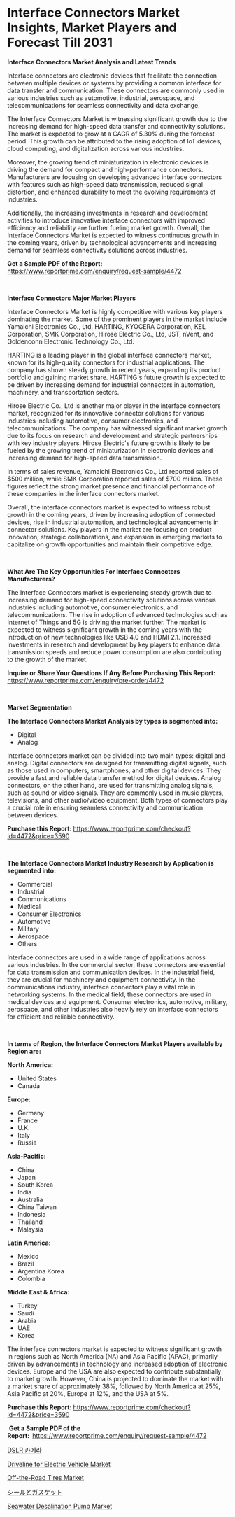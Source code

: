 <p><h1>Interface Connectors Market Insights, Market Players and Forecast Till 2031</h1></p><p><strong>Interface Connectors Market Analysis and Latest Trends</strong></p>
<p><p>Interface connectors are electronic devices that facilitate the connection between multiple devices or systems by providing a common interface for data transfer and communication. These connectors are commonly used in various industries such as automotive, industrial, aerospace, and telecommunications for seamless connectivity and data exchange.</p><p>The Interface Connectors Market is witnessing significant growth due to the increasing demand for high-speed data transfer and connectivity solutions. The market is expected to grow at a CAGR of 5.30% during the forecast period. This growth can be attributed to the rising adoption of IoT devices, cloud computing, and digitalization across various industries.</p><p>Moreover, the growing trend of miniaturization in electronic devices is driving the demand for compact and high-performance connectors. Manufacturers are focusing on developing advanced interface connectors with features such as high-speed data transmission, reduced signal distortion, and enhanced durability to meet the evolving requirements of industries.</p><p>Additionally, the increasing investments in research and development activities to introduce innovative interface connectors with improved efficiency and reliability are further fueling market growth. Overall, the Interface Connectors Market is expected to witness continuous growth in the coming years, driven by technological advancements and increasing demand for seamless connectivity solutions across industries.</p></p>
<p><strong>Get a Sample PDF of the Report:&nbsp;</strong> <a href="https://www.reportprime.com/enquiry/request-sample/4472">https://www.reportprime.com/enquiry/request-sample/4472</a></p>
<p>&nbsp;</p>
<p><strong>Interface Connectors Major Market Players</strong></p>
<p><p>Interface Connectors Market is highly competitive with various key players dominating the market. Some of the prominent players in the market include Yamaichi Electronics Co., Ltd, HARTING, KYOCERA Corporation, KEL Corporation, SMK Corporation, Hirose Electric Co., Ltd, JST, nVent, and Goldenconn Electronic Technology Co., Ltd.</p><p>HARTING is a leading player in the global interface connectors market, known for its high-quality connectors for industrial applications. The company has shown steady growth in recent years, expanding its product portfolio and gaining market share. HARTING's future growth is expected to be driven by increasing demand for industrial connectors in automation, machinery, and transportation sectors.</p><p>Hirose Electric Co., Ltd is another major player in the interface connectors market, recognized for its innovative connector solutions for various industries including automotive, consumer electronics, and telecommunications. The company has witnessed significant market growth due to its focus on research and development and strategic partnerships with key industry players. Hirose Electric's future growth is likely to be fueled by the growing trend of miniaturization in electronic devices and increasing demand for high-speed data transmission.</p><p>In terms of sales revenue, Yamaichi Electronics Co., Ltd reported sales of $500 million, while SMK Corporation reported sales of $700 million. These figures reflect the strong market presence and financial performance of these companies in the interface connectors market.</p><p>Overall, the interface connectors market is expected to witness robust growth in the coming years, driven by increasing adoption of connected devices, rise in industrial automation, and technological advancements in connector solutions. Key players in the market are focusing on product innovation, strategic collaborations, and expansion in emerging markets to capitalize on growth opportunities and maintain their competitive edge.</p></p>
<p>&nbsp;</p>
<p><strong>What Are The Key Opportunities For Interface Connectors Manufacturers?</strong></p>
<p><p>The Interface Connectors market is experiencing steady growth due to increasing demand for high-speed connectivity solutions across various industries including automotive, consumer electronics, and telecommunications. The rise in adoption of advanced technologies such as Internet of Things and 5G is driving the market further. The market is expected to witness significant growth in the coming years with the introduction of new technologies like USB 4.0 and HDMI 2.1. Increased investments in research and development by key players to enhance data transmission speeds and reduce power consumption are also contributing to the growth of the market.</p></p>
<p><strong>Inquire or Share Your Questions If Any Before Purchasing This Report:</strong> <a href="https://www.reportprime.com/enquiry/pre-order/4472">https://www.reportprime.com/enquiry/pre-order/4472</a></p>
<p>&nbsp;</p>
<p><strong>Market Segmentation</strong></p>
<p><strong>The Interface Connectors Market Analysis by types is segmented into:</strong></p>
<p><ul><li>Digital</li><li>Analog</li></ul></p>
<p><p>Interface connectors market can be divided into two main types: digital and analog. Digital connectors are designed for transmitting digital signals, such as those used in computers, smartphones, and other digital devices. They provide a fast and reliable data transfer method for digital devices. Analog connectors, on the other hand, are used for transmitting analog signals, such as sound or video signals. They are commonly used in music players, televisions, and other audio/video equipment. Both types of connectors play a crucial role in ensuring seamless connectivity and communication between devices.</p></p>
<p><strong>Purchase this Report:&nbsp;</strong><a href="https://www.reportprime.com/checkout?id=4472&price=3590">https://www.reportprime.com/checkout?id=4472&price=3590</a></p>
<p>&nbsp;</p>
<p><strong>The Interface Connectors Market Industry Research by Application is segmented into:</strong></p>
<p><ul><li>Commercial</li><li>Industrial</li><li>Communications</li><li>Medical</li><li>Consumer Electronics</li><li>Automotive</li><li>Military</li><li>Aerospace</li><li>Others</li></ul></p>
<p><p>Interface connectors are used in a wide range of applications across various industries. In the commercial sector, these connectors are essential for data transmission and communication devices. In the industrial field, they are crucial for machinery and equipment connectivity. In the communications industry, interface connectors play a vital role in networking systems. In the medical field, these connectors are used in medical devices and equipment. Consumer electronics, automotive, military, aerospace, and other industries also heavily rely on interface connectors for efficient and reliable connectivity.</p></p>
<p>&nbsp;</p>
<p><strong>In terms of Region, the Interface Connectors Market Players available by Region are:</strong></p>
<p>
    <p> <strong> North America: </strong>
        <ul>
            <li>United States</li>
            <li>Canada</li>
        </ul>
        </p> 
    <p> <strong> Europe: </strong>
        <ul>
            <li>Germany</li>
            <li>France</li>
            <li>U.K.</li>
            <li>Italy</li>
            <li>Russia</li>
        </ul>
        </p> 
    <p> <strong> Asia-Pacific: </strong>
        <ul>
            <li>China</li>
            <li>Japan</li>
            <li>South Korea</li>
            <li>India</li>
            <li>Australia</li>
            <li>China Taiwan</li>
            <li>Indonesia</li>
            <li>Thailand</li>
            <li>Malaysia</li>
        </ul>
        </p> 
    <p> <strong> Latin America: </strong>
        <ul>
            <li>Mexico</li>
            <li>Brazil</li>
            <li>Argentina Korea</li>
            <li>Colombia</li>
        </ul>
        </p> 
    <p> <strong> Middle East & Africa: </strong>
        <ul>
            <li>Turkey</li>
            <li>Saudi</li>
            <li>Arabia</li>
            <li>UAE</li>
            <li>Korea</li>
        </ul>
    </p>
    </p>
<p><p>The interface connectors market is expected to witness significant growth in regions such as North America (NA) and Asia Pacific (APAC), primarily driven by advancements in technology and increased adoption of electronic devices. Europe and the USA are also expected to contribute substantially to market growth. However, China is projected to dominate the market with a market share of approximately 38%, followed by North America at 25%, Asia Pacific at 20%, Europe at 12%, and the USA at 5%.</p></p>
<p><strong>Purchase this Report: </strong><a href="https://www.reportprime.com/checkout?id=4472&price=3590">https://www.reportprime.com/checkout?id=4472&price=3590</a></p>
<p>&nbsp;<strong>Get a Sample PDF of the Report:&nbsp;&nbsp;</strong><a href="https://www.reportprime.com/enquiry/request-sample/4472">https://www.reportprime.com/enquiry/request-sample/4472</a></p>
<p><strong></strong></p>
<p><p><a href="https://github.com/hxzi07639916/Market-Research-Report-List-1/blob/main/914578014093.md">DSLR 카메라</a></p><p><a href="https://issuu.com/reportprime-2/docs/driveline-for-electric-vehicle-market-size-2030.pp">Driveline for Electric Vehicle Market</a></p><p><a href="https://issuu.com/reportprime-2/docs/off-the-road-tires-market-size-2030.pptx">Off-the-Road Tires Market</a></p><p><a href="https://github.com/dadanedu33/Market-Research-Report-List-1/blob/main/825213315225.md">シールとガスケット</a></p><p><a href="https://www.linkedin.com/pulse/seawater-desalination-pump-market-size-evaluating-its-wkgcc?trackingId=yEa3jh9HBd2OWhMJ%2FVEytA%3D%3D">Seawater Desalination Pump Market</a></p></p>